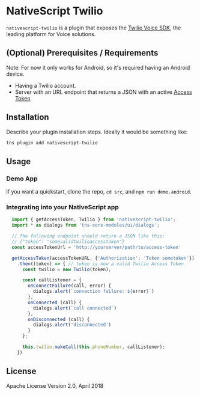 # NativeScript Twilio

`nativescript-twilio` is a plugin that exposes the [Twilio Voice SDK](https://www.twilio.com/docs/libraries), the leading platform for Voice solutions.

## (Optional) Prerequisites / Requirements

Note: For now it only works for Android, so it's required having an Android device.

* Having a Twilio account.
* Server with an URL endpoint that returns a JSON with an active [Access Token](https://www.twilio.com/docs/iam/access-tokens)


## Installation

Describe your plugin installation steps. Ideally it would be something like:

```javascript
tns plugin add nativescript-twilio
```

## Usage

### Demo App

If you want a quickstart, clone the repo, `cd src`, and `npm run demo.android`.

### Integrating into your NativeScript app

```javascript
  import { getAccessToken, Twilio } from 'nativescript-twilio';
  import * as dialogs from 'tns-core-modules/ui/dialogs';

  // The following endpoint should return a JSON like this:
  // {"token": "somevalidtwilioaccesstoken"}
  const accessTokenUrl = 'http://yourserver/path/to/access-token'

  getAccessToken(accessTokenURL, {'Authorization': 'Token sometoken'})
    .then((token) => { // token is now a valid Twilio Access Token
      const twilio = new Twilio(token);

      const callListener = {
        onConnectFailure(call, error) {
          dialogs.alert(`connection failure: ${error}`)
        },
        onConnected (call) {
          dialogs.alert(`call connected`)
        },
        onDisconnected (call) {
          dialogs.alert('disconnected')
        }
      };

      this.twilio.makeCall(this.phoneNumber, callListener);
    })
```

## License

Apache License Version 2.0, April 2018
